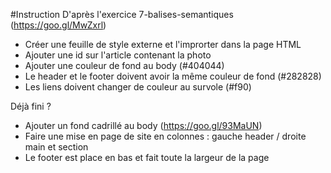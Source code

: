#Instruction
D'après l'exercice 7-balises-semantiques (https://goo.gl/MwZxrl)

- Créer une feuille de style externe et l'improrter dans la page HTML
- Ajouter une id sur l'article contenant la photo
- Ajouter une couleur de fond au body (#404044)
- Le header et le footer doivent avoir la même couleur de fond (#282828)
- Les liens doivent changer de couleur au survole (#f90)


Déjà fini ?
- Ajouter un fond cadrillé au body (https://goo.gl/93MaUN)
- Faire une mise en page de site en colonnes : gauche header / droite main et section
- Le footer est place en bas et fait toute la largeur de la page
